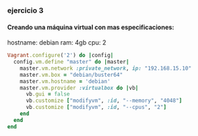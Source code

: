 ### ejercicio 3
#### Creando una máquina virtual con mas especificaciones:

hostname: debian
ram: 4gb
cpu: 2

```ruby
Vagrant.configure('2') do |config|
  config.vm.define "master" do |master|
    master.vm.network :private_network, ip: "192.168.15.10"
    master.vm.box = "debian/buster64"
    master.vm.hostname = 'debian'
    master.vm.provider :virtualbox do |vb|
      vb.gui = false
      vb.customize ["modifyvm", :id, "--memory", "4048"]
      vb.customize ["modifyvm", :id, "--cpus", "2"]
    end
  end
end
```